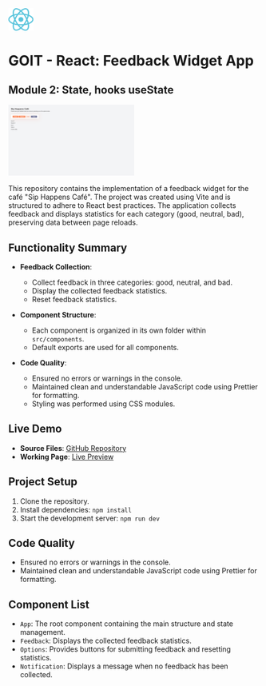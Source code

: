 <img src="./src/assets/react-logo.svg" alt="react logo" width="10%"/>

# GOIT - React: Feedback Widget App

## Module 2: State, hooks useState

<img src="./src/assets/screenshot.png" alt="app screenshot" width="50%"/>

This repository contains the implementation of a feedback widget for the café "Sip Happens Café". The project was created using Vite and is structured to adhere to React best practices. The application collects feedback and displays statistics for each category (good, neutral, bad), preserving data between page reloads.

## Functionality Summary

- **Feedback Collection**:

  - Collect feedback in three categories: good, neutral, and bad.
  - Display the collected feedback statistics.
  - Reset feedback statistics.

- **Component Structure**:

  - Each component is organized in its own folder within `src/components`.
  - Default exports are used for all components.

- **Code Quality**:

  - Ensured no errors or warnings in the console.
  - Maintained clean and understandable JavaScript code using Prettier for formatting.
  - Styling was performed using CSS modules.

## Live Demo

- **Source Files**: [GitHub Repository](https://github.com/grifano/goit-react-hw-02.git)
- **Working Page**: [Live Preview](https://goit-react-hw-02-six-sage.vercel.app/)

## Project Setup

1. Clone the repository.
2. Install dependencies: `npm install`
3. Start the development server: `npm run dev`

## Code Quality

- Ensured no errors or warnings in the console.
- Maintained clean and understandable JavaScript code using Prettier for formatting.

## Component List

- `App`: The root component containing the main structure and state management.
- `Feedback`: Displays the collected feedback statistics.
- `Options`: Provides buttons for submitting feedback and resetting statistics.
- `Notification`: Displays a message when no feedback has been collected.
